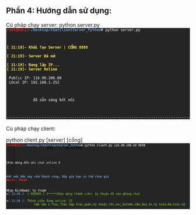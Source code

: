 <h2>Phần 4: Hướng dẫn sử dụng:</h2>
Cú pháp chạy server:
python server.py

<img src='../img/hdsd_server.png'>

Cú pháp chạy client:

<p>python client.py [server] [cổng]

<img src='../img/hdsd_client.png'>
